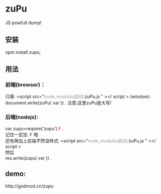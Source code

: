 zuPu
====

JS powfull dump!
<h2>安装</h2>
npm install zupu;
<h2>用法</h2>
<h3>前端(browser)：</h3>
只需:
&lt;script src="<span style="color:#999">node_modules路径/</span>zuPu.js " &gt;&lt;/ script &gt;
(window): document.write(zuPu( var )) .
注意:这里zuPu是大写!

<h3>后端(nodejs): </h3>
<div>var zupu=require('zupu')<span style="color:red">.F </span>.</div>
记住一定加 .F 哦  <br/>
还有再加上前端不然没样式:
&lt;script src="<span style="color:#999">node_modules路径/</span>zuPu.js " &gt;&lt;/ script &gt;<br/>
然后 <br/>
res.write(zupu( var )) .<br/>

<h2>demo:</h2>
http://godmod.cn/zupu
